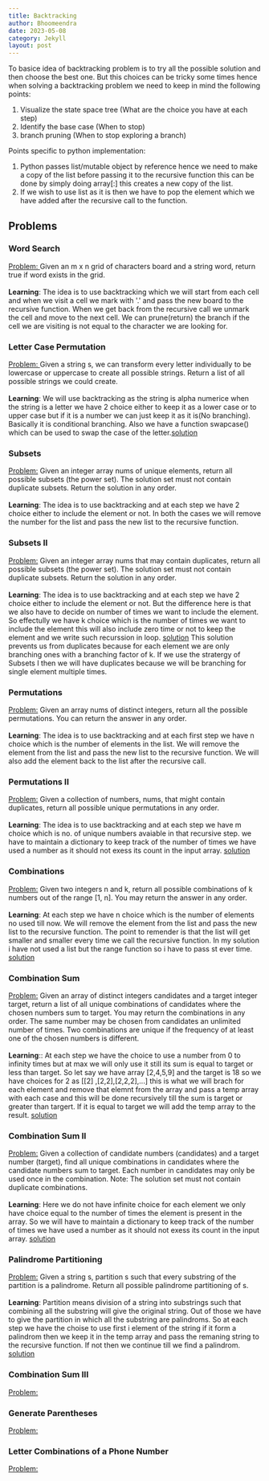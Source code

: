 ```yaml
---
title: Backtracking
author: Bhoomeendra 
date: 2023-05-08
category: Jekyll
layout: post
---
```

To basice idea of backtracking problem is to try all the possible solution and then choose the best one. But this choices can be tricky some times hence when solving a backtracking problem we need to keep in mind the following points:
1. Visualize the state space tree (What are the choice you have at each step)
2. Identify the base case (When to stop)
3. branch pruning (When to stop exploring a branch)

Points specific to python implementation:
1. Python passes list/mutable object by reference hence we need to make a copy of the list before passing it to the recursive function this can be done by simply doing array[:] this creates a new copy of the list.
2. If we wish to use list as it is then we have to pop the element which we have added after the recursive call to the function.

## Problems
### Word Search 
[Problem: ](https://leetcode.com/problems/word-search/) Given an m x n grid of characters board and a string word, return true if word exists in the grid.
<br><br>**Learning**: 
The idea is to use backtracking which we will start from each cell and when we visit a cell we mark with '.' and pass the new board to the recursive function. When we get back from the recursive call we unmark the cell and move to the next cell. We can prune(return) the branch if the cell we are visiting is not equal to the character we are looking for.

### Letter Case Permutation
[Problem: ](https://leetcode.com/problems/letter-case-permutation/)Given a string s, we can transform every letter individually to be lowercase or uppercase to create all possible strings.
Return a list of all possible strings we could create.
<br><br>**Learning**:
We will use backtracking as the string is alpha numerice when the string is a letter we have 2 choice either to keep it as a lower case or to upper case but if it is a number we can just keep it as it is(No branching). Basically it is conditional branching. Also we have a function swapcase() which can be used to swap the case of the letter.[solution](https://leetcode.com/problems/letter-case-permutation/solutions/379928/python-clear-solution/?orderBy=most_votes&languageTags=python)

### Subsets
[Problem:](https://leetcode.com/problems/subsets/)
Given an integer array nums of unique elements, return all possible subsets (the power set).
The solution set must not contain duplicate subsets. Return the solution in any order.
<br><br>**Learning**:
The idea is to use backtracking and at each step we have 2 choice either to include the element or not. In both the cases we will remove the number for the list and pass the new list to the recursive function.

### Subsets II
[Problem:](https://leetcode.com/problems/subsets-ii/)
Given an integer array nums that may contain duplicates, return all possible subsets (the power set).
The solution set must not contain duplicate subsets. Return the solution in any order.
<br><br>**Learning**:
The idea is to use backtracking and at each step we have 2 choice either to include the element or not. But the difference here is that we also have to decide on number of times we want to include the element. So effectully we have k choice which is the number of times we want to include the element this will also include zero time or not to keep the element and we write such recurssion in loop. [solution](https://leetcode.com/problems/subsets-ii/solutions/3464268/backtracking-in-loop/?orderBy=most_votes) This solution prevents us from duplicates because for each element we are only branching ones with a branching factor of k. If we use the stratergy of Subsets I then we will have duplicates because we will be branching for single element multiple times.

### Permutations
[Problem:](https://leetcode.com/problems/permutations/)
Given an array nums of distinct integers, return all the possible permutations. You can return the answer in any order.
<br><br>**Learning**:
The idea is to use backtracking and at each first step we have n choice which is the number of elements in the list. We will remove the element from the list and pass the new list to the recursive function. We will also add the element back to the list after the recursive call.

### Permutations II
[Problem:](https://leetcode.com/problems/permutations-ii/)
Given a collection of numbers, nums, that might contain duplicates, return all possible unique permutations in any order.
<br><br>**Learning**:
The idea is to use backtracking and at each step we have m choice which is no. of unique numbers avaiable in that recursive step. we have to maintain a dictionary to keep track of the number of times we have used a number as it should not exess its count in the input array. [solution](https://leetcode.com/problems/permutations-ii/submissions/941544514/)

### Combinations
[Problem:](https://leetcode.com/problems/combinations/)
Given two integers n and k, return all possible combinations of k numbers out of the range [1, n].
You may return the answer in any order.
<br><br>**Learning**:
At each step we have n choice which is the number of elements no used till now. We will remove the element from the list and pass the new list to the recursive function. The point to remender is that the list will get smaller and smaller every time we call the recursive function. In my solution i have not used a list but the range function so i have to pass st ever time. [solution](https://leetcode.com/problems/combinations/submissions/941550426/)

### Combination Sum
[Problem:](https://leetcode.com/problems/combination-sum/)
Given an array of distinct integers candidates and a target integer target, return a list of all unique combinations of candidates where the chosen numbers sum to target. You may return the combinations in any order.
The same number may be chosen from candidates an unlimited number of times. Two combinations are unique if the frequency of at least one of the chosen numbers is different.
<br><br>**Learning**::
At each step we have the choice to use a number from 0 to infinity times but at max we will only use it still its sum is equal to target or less than target. So let say we have array [2,4,5,9] and the target is 18 so we have choices for 2 as [[2] ,[2,2],[2,2,2],...] this is what we will brach for each element and remove that elemnt from the array and pass a temp array with each case and this will be done recursively till the sum is target or greater than targert. If it is equal to target we will add the temp array to the result. [solution](https://leetcode.com/problems/combination-sum/submissions/941567764/)

### Combination Sum II
[Problem:](https://leetcode.com/problems/combination-sum-ii/)
Given a collection of candidate numbers (candidates) and a target number (target), find all unique combinations in candidates where the candidate numbers sum to target. Each number in candidates may only be used once in the combination.
Note: The solution set must not contain duplicate combinations.
<br><br>**Learning**:
Here we do not have infinite choice for each element we only have choice equal to the number of times the element is present in the array. So we will have to maintain a dictionary to keep track of the number of times we have used a number as it should not exess its count in the input array. [solution](https://leetcode.com/problems/combination-sum-ii/submissions/941727613/)

### Palindrome Partitioning
[Problem:](https://leetcode.com/problems/palindrome-partitioning/)
Given a string s, partition s such that every substring of the partition is a palindrome. Return all possible palindrome partitioning of s.
<br><br>**Learning**:
Partition means division of a string into substrings such that combining all the substring will give the original string. Out of those we have to give the partition in which all the substring are palindroms. So at each step we have the choise to use first i element of the string if it form a palindrom then we keep it in the temp array and pass the remaning string to the recursive function. If not then we continue till we find a palindrom. [solution](https://leetcode.com/problems/palindrome-partitioning/submissions/941994464/)

### Combination Sum III
[Problem:](https://leetcode.com/problems/combination-sum-iii/)
### Generate Parentheses
[Problem:](https://leetcode.com/problems/generate-parentheses/)

### Letter Combinations of a Phone Number
[Problem:](https://leetcode.com/problems/letter-combinations-of-a-phone-number/)

